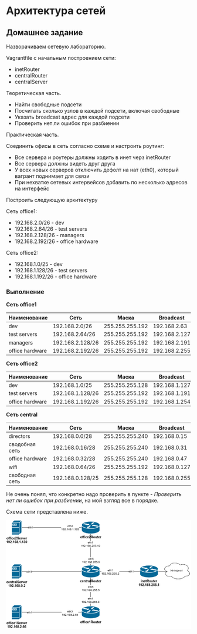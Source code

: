 # Архитектура сетей

## Домашнее задание

Hазворачиваем сетевую лабораторию.

Vagrantfile с начальным построением сети:

- inetRouter
- centralRouter
- centralServer

Теоретическая часть.

- Найти свободные подсети
- Посчитать сколько узлов в каждой подсети, включая свободные
- Указать broadcast адрес для каждой подсети
- Проверить нет ли ошибок при разбиении

Практическая часть.

Соединить офисы в сеть согласно схеме и настроить роутинг:

- Все сервера и роутеры должны ходить в инет черз inetRouter
- Все сервера должны видеть друг друга
- У всех новых серверов отключить дефолт на нат (eth0), который вагрант поднимает для связи
- При нехватке сетевых интервейсов добавить по несколько адресов на интерфейс

Построить следующую архитектуру

Сеть office1:

- 192.168.2.0/26 - dev
- 192.168.2.64/26 - test servers
- 192.168.2.128/26 - managers
- 192.168.2.192/26 - office hardware

Сеть office2:

- 192.168.1.0/25 - dev
- 192.168.1.128/26 - test servers
- 192.168.1.192/26 - office hardware

### Выполнение

**Сеть office1**

| Наименование    | Сеть            | Маска           | Broadcast     | Хосты  |
|-----------------|------------------|-----------------|---------------|-------|
| dev             | 192.168.2.0/26   | 255.255.255.192 | 192.168.2.63  | 62    |
| test servers    | 192.168.2.64/26  | 255.255.255.192 | 192.168.2.127 | 62    |
| managers        | 192.168.2.128/26 | 255.255.255.192 | 192.168.2.191 | 62    |
| office hardware | 192.168.2.192/26 | 255.255.255.192 | 192.168.2.255 | 62    |

**Сеть office2**

| Наименование    | Сеть            | Маска           | Broadcast     | Хосты  |
|-----------------|------------------|-----------------|---------------|-------|
| dev             | 192.168.1.0/25   | 255.255.255.128 | 192.168.1.127 | 126   |
| test servers    | 192.168.1.128/26 | 255.255.255.192 | 192.168.1.191 | 62    |
| office hardware | 192.168.1.192/26 | 255.255.255.192 | 192.168.1.254 | 62    |

**Сеть central**

| Наименование    | Сеть            | Маска           | Broadcast     | Хосты |
|-----------------|-----------------|-----------------|---------------|-------|
| directors       | 192.168.0.0/28  | 255.255.255.240 | 192.168.0.15  | 14    |
| сводобная сеть  | 192.168.0.16/28 | 255.255.255.240 | 192.168.0.31  | 14    |
| office hardware | 192.168.0.32/28 | 255.255.255.240 | 192.168.0.47  | 14    |
| wifi            | 192.168.0.64/26 | 255.255.255.192 | 192.168.0.127 | 62    |
| свободная сеть  | 192.168.0.128/25| 255.255.255.128 | 192.168.0.255 | 128   |

Не очень понял, что конкретно надо проверить в пункте - *Проверить нет ли ошибок при разбиении*, на мой взгляд все в порядке.

Схема сети представлена ниже.

![Network_scheme](office_network_diagram.png "Network_scheme")